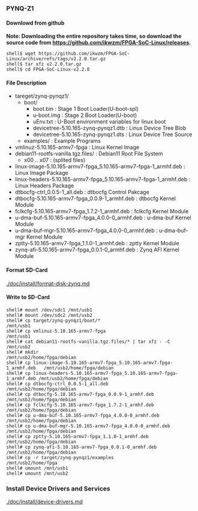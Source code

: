 ### PYNQ-Z1

#### Downlowd from github

**Note: Downloading the entire repository takes time, so download the source code from https://github.com/ikwzm/FPGA-SoC-Linux/releases.**

```console
shell$ wget https://github.com/ikwzm/FPGA-SoC-Linux/archive/refs/tags/v2.2.0.tar.gz
shell$ tar xfz v2.2.0.tar.gz
shell$ cd FPGA-SoC-Linux-v2.2.0
```

#### File Description

 * tareget/zynq-pynqz1/
   + boot/
     - boot.bin                                                      : Stage 1 Boot Loader(U-boot-spl)
     - u-boot.img                                                    : Stage 2 Boot Loader(U-boot)
     - uEnv.txt                                                      : U-Boot environment variables for linux boot
     - devicetree-5.10.165-zynq-pynqz1.dtb                           : Linux Device Tree Blob   
     - devicetree-5.10.165-zynq-pynqz1.dts                           : Linux Device Tree Source
   + examples/                                                       : Example Programs
 * vmlinuz-5.10.165-armv7-fpga                                       : Linux Kernel Image
 * debian11-rootfs-vanilla.tgz.files/                                : Debian11 Root File System
   + x00 .. x07                                                      : (splited files)
 * linux-image-5.10.165-armv7-fpga_5.10.165-armv7-fpga-1_armhf.deb   : Linux Image Package
 * linux-headers-5.10.165-armv7-fpga_5.10.165-armv7-fpga-1_armhf.deb : Linux Headers Package
 * dtbocfg-ctrl_0.0.5-1_all.deb                                      : dtbocfg Control Pakcage
 * dtbocfg-5.10.165-armv7-fpga_0.0.9-1_armhf.deb                     : dtbocfg Kernel Module
 * fclkcfg-5.10.165-armv7-fpga_1.7.2-1_armhf.deb                     : fclkcfg Kernel Module
 * u-dma-buf-5.10.165-armv7-fpga_4.0.0-0_armhf.deb                   : u-dma-buf Kernel Module
 * u-dma-buf-mgr-5.10.165-armv7-fpga_4.0.0-0_armhf.deb               : u-dma-buf-mgr Kernel Module
 * zptty-5.10.165-armv7-fpga_1.1.0-1_armhf.deb                       : zptty   Kernel Module
 * zynq-afi-5.10.165-armv7-fpga_0.0.1-0_armhf.deb                    : Zynq AFI Kernel Module

#### Format SD-Card

[./doc/install/format-disk-zynq.md](format-disk-zynq.md)

#### Write to SD-Card

````console
shell# mount /dev/sdc1 /mnt/usb1
shell# mount /dev/sdc2 /mnt/usb2
shell# cp target/zynq-pynqz1/boot/*                                         /mnt/usb1
shell# cp vmlinuz-5.10.165-armv7-fpga                                       /mnt/usb1
shell# cat debian11-rootfs-vanilla.tgz.files/* | tar xfz - -C               /mnt/usb2
shell# mkdir                                                                /mnt/usb2/home/fpga/debian
shell# cp linux-image-5.10.165-armv7-fpga_5.10.165-armv7-fpga-1_armhf.deb   /mnt/usb2/home/fpga/debian
shell# cp linux-headers-5.10.165-armv7-fpga_5.10.165-armv7-fpga-1_armhf.deb /mnt/usb2/home/fpga/debian
shell# cp dtbocfg-ctrl_0.0.5-1_all.deb                                      /mnt/usb2/home/fpga/debian
shell# cp dtbocfg-5.10.165-armv7-fpga_0.0.9-1_armhf.deb                     /mnt/usb2/home/fpga/debian
shell# cp fclkcfg-5.10.165-armv7-fpga_1.7.2-1_armhf.deb                     /mnt/usb2/home/fpga/debian
shell# cp u-dma-buf-5.10.165-armv7-fpga_4.0.0-0_armhf.deb                   /mnt/usb2/home/fpga/debian
shell# cp u-dma-buf-mgr-5.10.165-armv7-fpga_4.0.0-0_armhf.deb               /mnt/usb2/home/fpga/debian
shell# cp zptty-5.10.165-armv7-fpga_1.1.0-1_armhf.deb                       /mnt/usb2/home/fpga/debian
shell# cp zynq-afi-5.10.165-armv7-fpga_0.0.1-0_armhf.deb                    /mnt/usb2/home/fpga/debian
shell# cp -r target/zynq-pynqz1/examples                                    /mnt/usb2/home/fpga
shell# umount /mnt/usb1
shell# umount /mnt/usb2
````

### Install Device Drivers and Services

[./doc/install/device-drivers.md](device-drivers.md)


